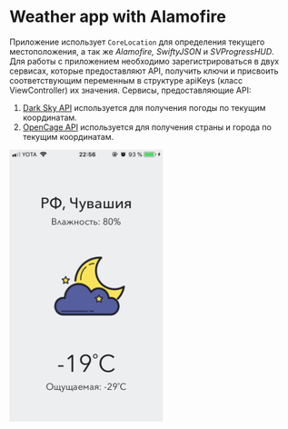 # Weather app with Alamofire
Приложение использует `CoreLoсation` для определения текущего местоположения, а так же _Alamofire, SwiftyJSON_ и _SVProgressHUD_.  
Для работы с приложением необходимо зарегистрироваться в двух сервисах, которые предоставляют API, получить ключи и присвоить соответствующим переменным в структуре apiKeys (класс ViewController) их значения.
Сервисы, предоставляющие API: 
1. [Dark Sky API](https://darksky.net/dev) используется для получения погоды по текущим координатам.
2. [OpenCage API](https://opencagedata.com) используется для получения страны и города по текущим координатам.

<img src= "screenshot.PNG" width="270" height="479">
